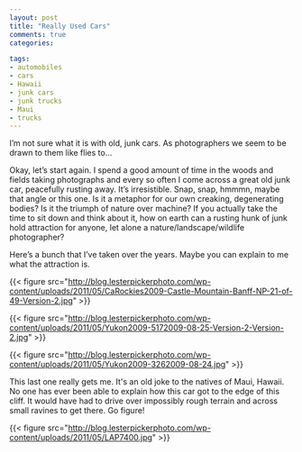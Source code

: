 ```yaml
---
layout: post
title: "Really Used Cars"
comments: true
categories:

tags:
- automobiles
- cars
- Hawaii
- junk cars
- junk trucks
- Maui
- trucks
---
```

I’m not sure what it is with old, junk cars. As photographers we seem to be drawn to them like flies to…

Okay, let’s start again. I spend a good amount of time in the woods and fields taking photographs and every so often I come across a great old junk car, peacefully rusting away. It’s irresistible. Snap, snap, hmmmn, maybe that angle or this one. Is it a metaphor for our own creaking, degenerating bodies? Is it the triumph of nature over machine? If you actually take the time to sit down and think about it, how on earth can a rusting hunk of junk hold attraction for anyone, let alone a nature/landscape/wildlife photographer?

Here’s a bunch that I’ve taken over the years. Maybe you can explain to me what the attraction is.

{{< figure src="http://blog.lesterpickerphoto.com/wp-content/uploads/2011/05/CaRockies2009-Castle-Mountain-Banff-NP-21-of-49-Version-2.jpg" >}}


{{< figure src="http://blog.lesterpickerphoto.com/wp-content/uploads/2011/05/Yukon2009-5172009-08-25-Version-2-Version-2.jpg" >}}


{{< figure src="http://blog.lesterpickerphoto.com/wp-content/uploads/2011/05/Yukon2009-3262009-08-24.jpg" >}}

This last one really gets me. It's an old joke to the natives of Maui, Hawaii. No one has ever been able to explain how this car got to the edge of this cliff. It would have had to drive over impossibly rough terrain and across small ravines to get there. Go figure!

{{< figure src="http://blog.lesterpickerphoto.com/wp-content/uploads/2011/05/LAP7400.jpg" >}}

